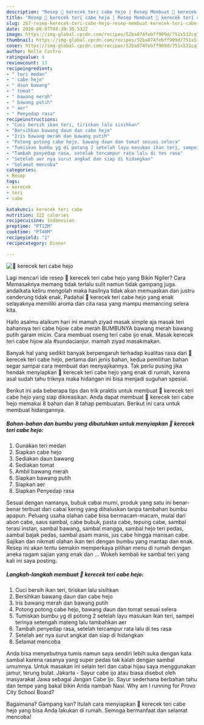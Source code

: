 ```yaml
---
description: "Resep 🍒 kerecek teri cabe hejo | Resep Membuat 🍒 kerecek teri cabe hejo Yang Sedap"
title: "Resep 🍒 kerecek teri cabe hejo | Resep Membuat 🍒 kerecek teri cabe hejo Yang Sedap"
slug: 267-resep-kerecek-teri-cabe-hejo-resep-membuat-kerecek-teri-cabe-hejo-yang-sedap
date: 2020-08-07T04:39:30.532Z
image: https://img-global.cpcdn.com/recipes/52ba874febff909d/751x532cq70/🍒-kerecek-teri-cabe-hejo-foto-resep-utama.jpg
thumbnail: https://img-global.cpcdn.com/recipes/52ba874febff909d/751x532cq70/🍒-kerecek-teri-cabe-hejo-foto-resep-utama.jpg
cover: https://img-global.cpcdn.com/recipes/52ba874febff909d/751x532cq70/🍒-kerecek-teri-cabe-hejo-foto-resep-utama.jpg
author: Nelle Castro
ratingvalue: 4
reviewcount: 13
recipeingredient:
- " teri medan"
- " cabe hejo"
- " daun bawang"
- " tomat"
- " bawang merah"
- " bawang putih"
- " aer"
- " Penyedap rasa"
recipeinstructions:
- "Cuci bersih ikan teri, tiriskan lalu sisihkan"
- "Bersihkan bawang daun dan cabe hejo"
- "Iris bawang merah dan bawang putih"
- "Potong potong cabe hejo, bawang daun dan tomat sesuai selera"
- "Tumiskan bumbu yg di potong 2 setelah layu masukan ikan teri, sampei terinya setengah mateng lalu tambahkan aer"
- "Tambah penyedap rasa, setelah tercampur rata lalu di tes rasa"
- "Setelah aer nya surut angkat dan siap di hidangkan"
- "Selamat mencoba"
categories:
- Resep
tags:
- kerecek
- teri
- cabe

katakunci: kerecek teri cabe 
nutrition: 222 calories
recipecuisine: Indonesian
preptime: "PT12M"
cooktime: "PT40M"
recipeyield: "2"
recipecategory: Dinner

---
```



![🍒 kerecek teri cabe hejo](https://img-global.cpcdn.com/recipes/52ba874febff909d/751x532cq70/🍒-kerecek-teri-cabe-hejo-foto-resep-utama.jpg)

Lagi mencari ide resep 🍒 kerecek teri cabe hejo yang Bikin Ngiler? Cara Memasaknya memang tidak terlalu sulit namun tidak gampang juga. andaikata keliru mengolah maka hasilnya tidak akan memuaskan dan justru cenderung tidak enak. Padahal 🍒 kerecek teri cabe hejo yang enak selayaknya memiliki aroma dan cita rasa yang mampu memancing selera kita.

Hallo asalmu alaikum hari ini mamah ziyad masak simple aja masak teri bahannya teri cabe hijow cabe merah BUMBUNYA bawang merah bawang putih garam micin. Cara membuat oseng teri cabe ijo enak. Masak kerecek teri cabe hijow ala #sundacianjur. mamah ziyad masakmakan.

Banyak hal yang sedikit banyak berpengaruh terhadap kualitas rasa dari 🍒 kerecek teri cabe hejo, pertama dari jenis bahan, kedua pemilihan bahan segar sampai cara membuat dan menyajikannya. Tak perlu pusing jika hendak menyiapkan 🍒 kerecek teri cabe hejo yang enak di rumah, karena asal sudah tahu triknya maka hidangan ini bisa menjadi suguhan spesial.


Berikut ini ada beberapa tips dan trik praktis untuk membuat 🍒 kerecek teri cabe hejo yang siap dikreasikan. Anda dapat membuat 🍒 kerecek teri cabe hejo memakai 8 bahan dan 8 tahap pembuatan. Berikut ini cara untuk membuat hidangannya.

<!--inarticleads1-->

##### Bahan-bahan dan bumbu yang dibutuhkan untuk menyiapkan 🍒 kerecek teri cabe hejo:

1. Gunakan  teri medan
1. Siapkan  cabe hejo
1. Sediakan  daun bawang
1. Sediakan  tomat
1. Ambil  bawang merah
1. Siapkan  bawang putih
1. Siapkan  aer
1. Siapkan  Penyedap rasa


Sesuai dengan namanya, bubuk cabai murni, produk yang satu ini benar-benar terbuat dari cabai kering yang dihaluskan tanpa tambahan bumbu apapun. Peluang usaha olahan cabe bisa bermacam-macam, mulai dari abon cabe, saus sambal, cabe bubuk, pasta cabe, tepung cabe, sambal terasi instan, sambal bawang, sambal mangga, sambal hejo teri pedas, sambal bajak pedas, sambal asam manis, jus cabe hingga manisan cabe. Sajikan dan nikmati olahan ikan teri dengan bumbu yang mantap dan enak. Resep ini akan tentu semakin memperkaya pilihan menu di rumah dengan aneka ragam sajian yang enak dan … Wokeh kembali ke sambal teri yang kali ini saya posting. 

<!--inarticleads2-->

##### Langkah-langkah membuat 🍒 kerecek teri cabe hejo:

1. Cuci bersih ikan teri, tiriskan lalu sisihkan
1. Bersihkan bawang daun dan cabe hejo
1. Iris bawang merah dan bawang putih
1. Potong potong cabe hejo, bawang daun dan tomat sesuai selera
1. Tumiskan bumbu yg di potong 2 setelah layu masukan ikan teri, sampei terinya setengah mateng lalu tambahkan aer
1. Tambah penyedap rasa, setelah tercampur rata lalu di tes rasa
1. Setelah aer nya surut angkat dan siap di hidangkan
1. Selamat mencoba


Anda bisa menyebutnya tumis namun saya sendiri lebih suka dengan kata sambal karena rasanya yang super pedas tak kalah dengan sambal umumnya. Untuk masakan ini selain teri dan cabai hijau saya menggunakan jamur, terung bulat. Jakarta - Sayur cabe ijo atau biasa disebut oleh masyarakat Jawa sebagai Jangan Cabe Ijo. Sayur sederhana berbahan tahu dan tempe yang bakal bikin Anda nambah Nasi. Why am I running for Provo City School Board? 

Bagaimana? Gampang kan? Itulah cara menyiapkan 🍒 kerecek teri cabe hejo yang bisa Anda lakukan di rumah. Semoga bermanfaat dan selamat mencoba!
